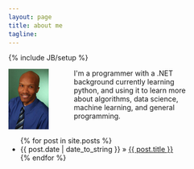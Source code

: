 ```yaml
---
layout: page
title: about me
tagline:
---
```

{% include JB/setup %}

<img src="assets/images/andrew.jpg" style="float: left;" />

<span style="width: 50%; float: left; margin-left: 50px;" >I'm a programmer with a .NET background currently learning python, and using it to learn more about algorithms, data science, machine learning, and general programming.
</span> <br style="clear: left;" >

<ul class="posts">
  {% for post in site.posts %}
    <li><span>{{ post.date | date_to_string }}</span> &raquo; <a href="{{ BASE_PATH }}{{ post.url }}">{{ post.title }}</a></li>
  {% endfor %}
</ul>